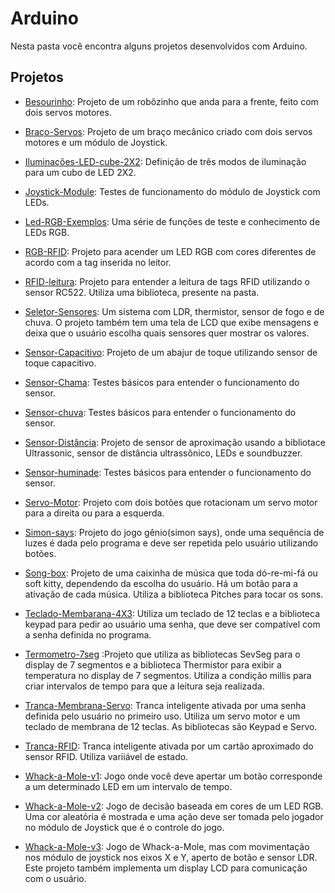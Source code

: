 ﻿# Arduino

Nesta pasta você encontra alguns projetos desenvolvidos com Arduino.

## Projetos

-   [Besourinho](./Besourinho/): Projeto de um robôzinho que anda para a frente, feito com dois servos motores.

-   [Braço-Servos](./Braco-Servos/): Projeto de um braço mecânico criado com dois servos motores e um módulo de Joystick.

-   [Iluminações-LED-cube-2X2](./Iluminacoes-LED-cube-2X2/): Definição de três modos de iluminação para um cubo de LED 2X2.

-   [Joystick-Module](./Joystick-Module/): Testes de funcionamento do módulo de Joystick com LEDs.

-   [Led-RGB-Exemplos](./Led-RGB-Exemplos/): Uma série de funções de teste e conhecimento de LEDs RGB.

-   [RGB-RFID](./RBG-RFID/): Projeto para acender um LED RGB com cores diferentes de acordo com a tag inserida no leitor.

-   [RFID-leitura](./RFID-leitura/): Projeto para entender a leitura de tags RFID utilizando o sensor RC522. Utiliza uma biblioteca, presente na pasta.

-   [Seletor-Sensores](./Seletor-Sensores/): Um sistema com LDR, thermistor, sensor de fogo e de chuva. O projeto também tem uma tela de LCD que exibe mensagens e deixa que o usuário escolha quais sensores quer mostrar os valores.

-   [Sensor-Capacitivo](./Sensor-Capacitivo/): Projeto de um abajur de toque utilizando sensor de toque capacitivo.

-   [Sensor-Chama](./Sensor-Chama/): Testes básicos para entender o funcionamento do sensor.

-   [Sensor-chuva](./Sensor-chuva/): Testes básicos para entender o funcionamento do sensor.

-   [Sensor-Distância](./Sensor-Distancia/): Projeto de sensor de aproximação usando a bibliotace Ultrassonic, sensor de distância ultrassônico, LEDs e soundbuzzer.

-   [Sensor-huminade](./Sensor-humidade/): Testes básicos para entender o funcionamento do sensor.

-   [Servo-Motor](./Servo-Motor/): Projeto com dois botões que rotacionam um servo motor para a direita ou para a esquerda.

-   [Simon-says](./Simon-says/): Projeto do jogo gênio(simon says), onde uma sequência de luzes é dada pelo programa e deve ser repetida pelo usuário utilizando botões.

-   [Song-box](./Song-box/): Projeto de uma caixinha de música que toda dó-re-mi-fá ou soft kitty, dependendo da escolha do usuário. Há um botão para a ativação de cada música. Utiliza a biblioteca Pitches para tocar os sons.

-   [Teclado-Membarana-4X3](./Teclado-Membrana-4X3/): Utiliza um teclado de 12 teclas e a biblioteca keypad para pedir ao usuário uma senha, que deve ser compatível com a senha definida no programa.

-   [Termometro-7seg](./Termometro-7seg/) :Projeto que utiliza as bibliotecas SevSeg para o display de 7 segmentos e a biblioteca Thermistor para exibir a temperatura no display de 7 segmentos. Utiliza a condição millis para criar intervalos de tempo para que a leitura seja realizada.

-   [Tranca-Membrana-Servo](./Tranca-Membrana-Servo/): Tranca inteligente ativada por uma senha definida pelo usuário no primeiro uso. Utiliza um servo motor e um teclado de membrana de 12 teclas. As bibliotecas são Keypad e Servo.

-   [Tranca-RFID](./Tranca-RFID/): Tranca inteligente ativada por um cartão aproximado do sensor RFID. Utiliza variiável de estado.

-   [Whack-a-Mole-v1](./Whack-a-Mole-v1/): Jogo onde você deve apertar um botão corresponde a um determinado LED em um intervalo de tempo.

-   [Whack-a-Mole-v2](./Whack-a-Mole-v2/): Jogo de decisão baseada em cores de um LED RGB. Uma cor aleatória é mostrada e uma ação deve ser tomada pelo jogador no módulo de Joystick que é o controle do jogo.

-   [Whack-a-Mole-v3](./Whack-a-Mole-v3-LCD/): Jogo de Whack-a-Mole, mas com movimentação nos módulo de joystick nos eixos X e Y, aperto de botão e sensor LDR. Este projeto também implementa um display LCD para comunicação com o usuário.
